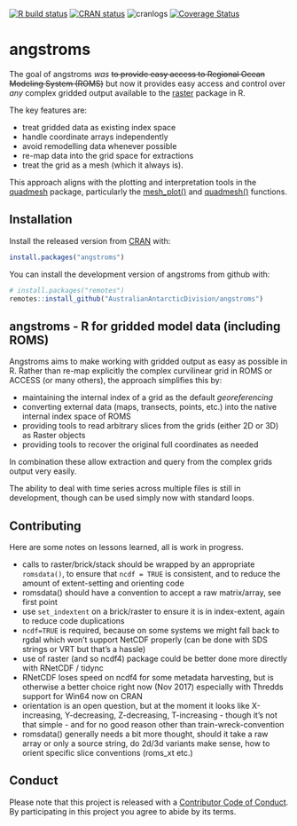 
<!-- badges: start -->

[![R build
status](https://github.com/AustralianAntarcticDivision/angstroms/workflows/R-CMD-check/badge.svg)](https://github.com/AustralianAntarcticDivision/angstroms/actions)
[![CRAN
status](http://www.r-pkg.org/badges/version/angstroms)](https://cran.r-project.org/package=angstroms)
![cranlogs](http://cranlogs.r-pkg.org./badges/angstroms) [![Coverage
Status](https://img.shields.io/codecov/c/github/AustralianAntarcticDivision/angstroms/master.svg)](https://codecov.io/github/AustralianAntarcticDivision/angstroms?branch=master)
<!-- badges: end -->

<!-- README.md is generated from README.Rmd. Please edit that file -->

# angstroms

The goal of angstroms *was* ~~to provide easy access to Regional Ocean
Modeling System (ROMS)~~ but now it provides easy access and control
over *any* complex gridded output available to the
[raster](https://CRAN.R-project.org/package=raster) package in R.

The key features are:

  - treat gridded data as existing index space
  - handle coordinate arrays independently
  - avoid remodelling data whenever possible
  - re-map data into the grid space for extractions
  - treat the grid as a mesh (which it always is).

This approach aligns with the plotting and interpretation tools in the
[quadmesh](https://CRAN.R-project.org/package=quadmesh) package,
particularly the
[mesh\_plot()](https://hypertidy.github.io/quadmesh/reference/mesh_plot.html)
and
[quadmesh()](https://hypertidy.github.io/quadmesh/reference/quadmesh.html)
functions.

## Installation

Install the released version from [CRAN](https://CRAN.R-project.org/)
with:

``` r
install.packages("angstroms")
```

You can install the development version of angstroms from github with:

``` r
# install.packages("remotes")
remotes::install_github("AustralianAntarcticDivision/angstroms")
```

## angstroms - R for gridded model data (including ROMS)

Angstroms aims to make working with gridded output as easy as possible
in R. Rather than re-map explicitly the complex curvilinear grid in ROMS
or ACCESS (or many others), the approach simplifies this by:

  - maintaining the internal index of a grid as the default
    *georeferencing*
  - converting external data (maps, transects, points, etc.) into the
    native internal index space of ROMS
  - providing tools to read arbitrary slices from the grids (either 2D
    or 3D) as Raster objects
  - providing tools to recover the original full coordinates as needed

In combination these allow extraction and query from the complex grids
output very easily.

The ability to deal with time series across multiple files is still in
development, though can be used simply now with standard loops.

## Contributing

Here are some notes on lessons learned, all is work in progress.

  - calls to raster/brick/stack should be wrapped by an appropriate
    `romsdata()`, to ensure that `ncdf = TRUE` is consistent, and to
    reduce the amount of extent-setting and orienting code
  - romsdata() should have a convention to accept a raw matrix/array,
    see first point
  - use `set_indextent` on a brick/raster to ensure it is in
    index-extent, again to reduce code duplications
  - `ncdf=TRUE` is required, because on some systems we might fall back
    to rgdal which won’t support NetCDF properly (can be done with SDS
    strings or VRT but that’s a hassle)
  - use of raster (and so ncdf4) package could be better done more
    directly with RNetCDF / tidync
  - RNetCDF loses speed on ncdf4 for some metadata harvesting, but is
    otherwise a better choice right now (Nov 2017) especially with
    Thredds support for Win64 now on CRAN
  - orientation is an open question, but at the moment it looks like
    X-increasing, Y-decreasing, Z-decreasing, T-increasing - though it’s
    not that simple - and for no good reason other than
    train-wreck-convention
  - romsdata() generally needs a bit more thought, should it take a raw
    array or only a source string, do 2d/3d variants make sense, how to
    orient specific slice conventions (roms\_xt etc.)

## Conduct

Please note that this project is released with a [Contributor Code of
Conduct](CONDUCT.md). By participating in this project you agree to
abide by its terms.
